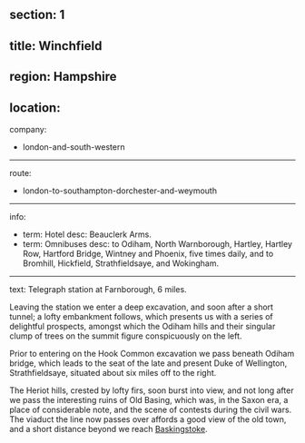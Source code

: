 ﻿section: 1
----
title: Winchfield
----
region: Hampshire
----
location: 
----
company:
- london-and-south-western
----
route:
- london-to-southampton-dorchester-and-weymouth
----
info:
- term: Hotel
  desc: Beauclerk Arms.
- term: Omnibuses
  desc: to Odiham, North Warnborough, Hartley, Hartley Row, Hartford Bridge, Wintney and Phoenix, five times daily, and to Bromhill, Hickfield, Strathfieldsaye, and Wokingham.
----
text: Telegraph station at Farnborough, 6 miles.

Leaving the station we enter a deep excavation, and soon after a short tunnel; a lofty embankment follows, which presents us with a series of delightful prospects, amongst which the Odiham hills and their singular clump of trees on the summit figure conspicuously on the left.

Prior to entering on the Hook Common excavation we pass beneath Odiham bridge, which leads to the seat of the late and present Duke of Wellington, Strathfieldsaye, situated about six miles off to the right.

The Heriot hills, crested by lofty firs, soon burst into view, and not long after we pass the interesting ruins of Old Basing, which was, in the Saxon era, a place of considerable note, and the scene of contests during the civil wars. The viaduct the line now passes over affords a good view of the old town, and a short distance beyond we reach [Baskingstoke](/stations/basingstoke).
